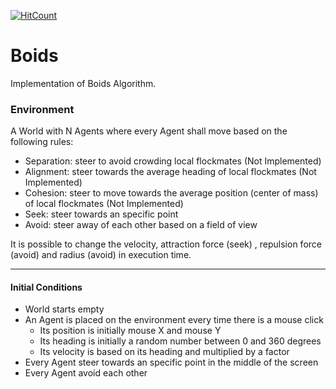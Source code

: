 [![HitCount](http://hits.dwyl.com/hugoassisj/boids.svg)](http://hits.dwyl.com/hugoassisj/boids)

# Boids
Implementation of  Boids Algorithm.

### Environment
A World with N Agents where every Agent shall move based on the following rules:

* Separation: steer to avoid crowding local flockmates                                      (Not Implemented)
* Alignment: steer towards the average heading of local flockmates                          (Not Implemented)
* Cohesion: steer to move towards the average position (center of mass) of local flockmates (Not Implemented)
* Seek: steer towards an specific point
* Avoid: steer away of each other based on a field of view

It is possible to change the velocity, attraction force (seek) , repulsion force (avoid) and radius (avoid) in execution time.

----

#### Initial Conditions
* World starts empty
* An Agent is placed on the environment every time there is a mouse click
  * Its position is initially mouse X and mouse Y
  * Its heading is initially a random number between 0 and 360 degrees
  * Its velocity is based on its heading and multiplied by a factor
* Every Agent steer towards an specific point in the middle of the screen
* Every Agent avoid each other
